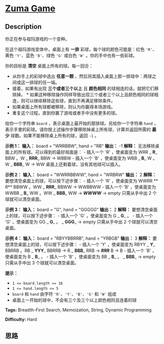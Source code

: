 # [Zuma Game][title]

## Description

你正在参与祖玛游戏的一个变种。

在这个祖玛游戏变体中，桌面上有 **一排** 彩球，每个球的颜色可能是：红色 `'R'`、黄色 `'Y'`、蓝色 `'B'`、绿色 `'G'` 或白色
`'W'` 。你的手中也有一些彩球。

你的目标是 **清空** 桌面上所有的球。每一回合：

  * 从你手上的彩球中选出 **任意一颗** ，然后将其插入桌面上那一排球中：两球之间或这一排球的任一端。
  * 接着，如果有出现 **三个或者三个以上** 且 **颜色相同** 的球相连的话，就把它们移除掉。     * 如果这种移除操作同样导致出现三个或者三个以上且颜色相同的球相连，则可以继续移除这些球，直到不再满足移除条件。
  * 如果桌面上所有球都被移除，则认为你赢得本场游戏。
  * 重复这个过程，直到你赢了游戏或者手中没有更多的球。

给你一个字符串 `board` ，表示桌面上最开始的那排球。另给你一个字符串 `hand`
，表示手里的彩球。请你按上述操作步骤移除掉桌上所有球，计算并返回所需的 **最少** 球数。如果不能移除桌上所有的球，返回 `-1` 。



**示例 1：**
            **输入：** board = "WRRBBW", hand = "RB"    **输出：** -1    **解释：** 无法移除桌面上的所有球。可以得到的最好局面是：    - 插入一个 'R' ，使桌面变为 WRR _ **R**_ BBW 。W _ **RRR**_ BBW -> WBBW    - 插入一个 'B' ，使桌面变为 WBB _ **B**_ W 。W _ **BBB**_ W -> WW    桌面上还剩着球，没有其他球可以插入。

**示例 2：**
            **输入：** board = "WWRRBBWW", hand = "WRBRW"    **输出：** 2    **解释：** 要想清空桌面上的球，可以按下述步骤：    - 插入一个 'R' ，使桌面变为 WWRR ** _R_** BBWW 。WW _ **RRR**_ BBWW -> WWBBWW    - 插入一个 'B' ，使桌面变为 WWBB _ **B**_ WW 。WW _ **BBB**_ WW -> _**WWWW**_ -> empty    只需从手中出 2 个球就可以清空桌面。    

**示例 3：**
            **输入：** board = "G", hand = "GGGGG"    **输出：** 2    **解释：** 要想清空桌面上的球，可以按下述步骤：    - 插入一个 'G' ，使桌面变为 G _ **G**_ 。    - 插入一个 'G' ，使桌面变为 GG _ **G**_ 。 _ **GGG**_ -> empty    只需从手中出 2 个球就可以清空桌面。    

**示例 4：**
            **输入：** board = "RBYYBBRRB", hand = "YRBGB"    **输出：** 3    **解释：** 要想清空桌面上的球，可以按下述步骤：    - 插入一个 'Y' ，使桌面变为 RBYY _ **Y**_ BBRRB 。RB _ **YYY**_ BBRRB -> R _ **BBB**_ RRB -> _**RRR**_ B -> B    - 插入一个 'B' ，使桌面变为 B _ **B**_ 。    - 插入一个 'B' ，使桌面变为 BB _ **B**_ 。 _ **BBB**_ -> empty    只需从手中出 3 个球就可以清空桌面。    



**提示：**

  * `1 <= board.length <= 16`
  * `1 <= hand.length <= 5`
  * `board` 和 `hand` 由字符 `'R'`、`'Y'`、`'B'`、`'G'` 和 `'W'` 组成
  * 桌面上一开始的球中，不会有三个及三个以上颜色相同且连着的球


**Tags:** Breadth-First Search, Memoization, String, Dynamic Programming

**Difficulty:** Hard

## 思路

[title]: https://leetcode-cn.com/problems/zuma-game
